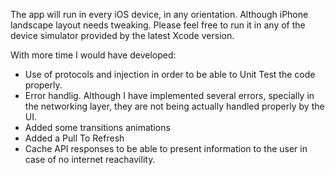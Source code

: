 The app will run in every iOS device, in any orientation. Although iPhone landscape layout needs tweaking.
Please feel free to run it in any of the device simulator provided by the latest Xcode version.

With more time I would have developed:
+ Use of protocols and injection in order to be able to Unit Test the code properly.
+ Error handlig. Although I have implemented several errors, specially in the networking layer, they are 
not being actually handled properly by the UI.
+ Added some transitions animations
+ Added a Pull To Refresh
+ Cache API responses to be able to present information to the user in case of no internet reachavility.
